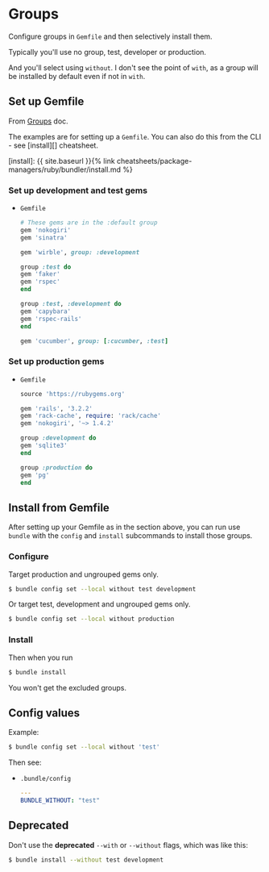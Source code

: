 # Groups

Configure groups in `Gemfile` and then selectively install them.

Typically you'll use no group, test, developer or production.

And you'll select using `without`. I don't see the point of `with`, as a group will be installed by default even if not in `with`.


## Set up Gemfile

From [Groups](https://bundler.io/guides/groups.html) doc.

The examples are for setting up a `Gemfile`. You can also do this from the CLI - see [install][] cheatsheet.

[install]: {{ site.baseurl }}{% link cheatsheets/package-managers/ruby/bundler/install.md %}

### Set up development and test gems

- `Gemfile`
    ```ruby
    # These gems are in the :default group
    gem 'nokogiri'
    gem 'sinatra'

    gem 'wirble', group: :development

    group :test do
    gem 'faker'
    gem 'rspec'
    end

    group :test, :development do
    gem 'capybara'
    gem 'rspec-rails'
    end

    gem 'cucumber', group: [:cucumber, :test]
    ```

### Set up production gems

- `Gemfile`
    ```ruby
    source 'https://rubygems.org'

    gem 'rails', '3.2.2'
    gem 'rack-cache', require: 'rack/cache'
    gem 'nokogiri', '~> 1.4.2'

    group :development do
    gem 'sqlite3'
    end

    group :production do
    gem 'pg'
    end
    ```


## Install from Gemfile

After setting up your Gemfile as in the section above, you can run use `bundle` with the `config` and `install` subcommands to install those groups.

### Configure

Target production and ungrouped gems only.

```sh
$ bundle config set --local without test development
```

Or target test, development and ungrouped gems only.

```sh
$ bundle config set --local without production
```

### Install

Then when you run

```sh
$ bundle install
```

You won't get the excluded groups.


## Config values

Example:

```sh
$ bundle config set --local without 'test'
```

Then see:

- `.bundle/config`
    ```yaml
    ---
    BUNDLE_WITHOUT: "test"
    ```


## Deprecated

Don't use the **deprecated** `--with` or `--without` flags, which was like this:

```sh
$ bundle install --without test development
```
